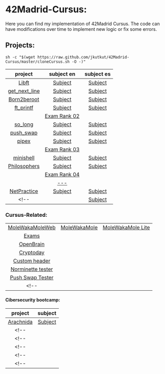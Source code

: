 # 42Madrid-Cursus:

Here you can find my implementation of 42Madrid Cursus. The code can have modifications over time to implement new logic or fix some errors.

## Projects:

	sh -c "$(wget https://raw.github.com/jkutkut/42Madrid-Cursus/master/cloneCursus.sh -O -)"

| project | subject en | subject es |
| :---: | :---: | :---: |
| [Libft](https://github.com/Jkutkut/42Madrid-Libft) | [Subject](https://github.com/Jkutkut/42Madrid-subjects/blob/main/en.Libft.pdf) | [Subject](https://github.com/Jkutkut/42Madrid-subjects/blob/main/es.Libft.pdf) |
| [get_next_line](https://github.com/Jkutkut/42Madrid-get_next_line) | [Subject](https://github.com/Jkutkut/42Madrid-subjects/blob/main/en.get_next_line.pdf) | [Subject](https://github.com/Jkutkut/42Madrid-subjects/blob/main/es.get_next_line.pdf) |
| [Born2beroot](https://github.com/Jkutkut/42Madrid-Born2beroot) | [Subject](https://github.com/Jkutkut/42Madrid-subjects/blob/main/en.Born2beroot.pdf) | [Subject](https://github.com/Jkutkut/42Madrid-subjects/blob/main/es.Born2beroot.pdf) |
| [ft_printf](https://github.com/Jkutkut/42Madrid-ft_printf) | [Subject](https://github.com/Jkutkut/42Madrid-subjects/blob/main/en.ft_printf.pdf) | [Subject](https://github.com/Jkutkut/42Madrid-subjects/blob/main/es.ft_printf.pdf) |
| | [Exam Rank 02](https://github.com/Jkutkut/42Madrid-Examenes) | |
| [so_long](https://github.com/Jkutkut/42Madrid-so_long) | [Subject](https://github.com/Jkutkut/42Madrid-subjects/blob/main/en.so_long.pdf) | [Subject](https://github.com/Jkutkut/42Madrid-subjects/blob/main/es.so_long.pdf) |
| [push_swap](https://github.com/Jkutkut/42Madrid-push_swap) | [Subject](https://github.com/Jkutkut/42Madrid-subjects/blob/main/en.push_swap.pdf) | [Subject](https://github.com/Jkutkut/42Madrid-subjects/blob/main/es.push_swap.pdf) |
| [pipex](https://github.com/Jkutkut/42Madrid-pipex) | [Subject](https://github.com/Jkutkut/42Madrid-subjects/blob/main/en.pipex.pdf) | [Subject](https://github.com/Jkutkut/42Madrid-subjects/blob/main/es.pipex.pdf) |
| | [Exam Rank 03](https://github.com/Jkutkut/42Madrid-Examenes) | |
| [minishell](https://github.com/Jkutkut/42Madrid-minishell) | [Subject](https://github.com/Jkutkut/42Madrid-subjects/blob/main/en.minishell.pdf) | [Subject](https://github.com/Jkutkut/42Madrid-subjects/blob/main/es.minishell.pdf) |
| [Philosophers](https://github.com/Jkutkut/42Madrid-Philosophers) | [Subject](https://github.com/Jkutkut/42Madrid-subjects/blob/main/en.philosophers.pdf) | [Subject](https://github.com/Jkutkut/42Madrid-subjects/blob/main/es.philosophers.pdf) |
| | [Exam Rank 04](https://github.com/Jkutkut/42Madrid-Examenes) | |
| | [---](https://github.com/Jkutkut/42Madrid-) | |
| [NetPractice](https://github.com/Jkutkut/42Madrid-NetPractice) | [Subject](https://github.com/Jkutkut/42Madrid-subjects/blob/main/en.netPractice.pdf) | [Subject](https://github.com/Jkutkut/42Madrid-subjects/blob/main/es.netPractice.pdf) |
<!-- | [](https://github.com/Jkutkut/42Madrid-) | [Subject](https://github.com/Jkutkut/42Madrid-subjects/blob/main/en..pdf) | [Subject](https://github.com/Jkutkut/42Madrid-subjects/blob/main/es..pdf) | -->

### Cursus-Related:

||||
|:--:|:--:|:--:|
|[MoleWakaMoleWeb](https://github.com/Jkutkut/MoleWakaMoleWeb)|[MoleWakaMole](https://github.com/Jkutkut/42Madrid-Molewakamole)|[MoleWakaMole Lite](https://github.com/Jkutkut/PY-42Madrid-MoleWakaMole_Lite)|
|[Exams](https://github.com/Jkutkut/42Madrid-Examenes)|||
|[OpenBrain](https://github.com/42Madrid-OpenHacks/OpenBrain)|||
|[Cryptoday](https://github.com/42Madrid-OpenHacks/Cryptoday)|||
|[Custom header](https://github.com/Jkutkut/custom_header)|||
|[Norminette tester](https://github.com/Jkutkut/Sh-Norminette_Tester)|||
|[Push Swap Tester](https://github.com/Jkutkut/42Tester-push_swap)|||
<!-- |[]()||| -->

#### Cibersecurity bootcamp:
| project | subject |
| :---: | :---: |
| [Arachnida](https://github.com/Jkutkut/42Madrid-Cybersecurity-Bootcamp-arachnida) | [Subject](https://github.com/Jkutkut/42Madrid-Cybersecurity-Bootcamp/tree/main/docs/OSINT/arachnida) |
<!-- | []() | [Subject]() | -->
<!-- | []() | [Subject]() | -->
<!-- | []() | [Subject]() | -->
<!-- | []() | [Subject]() | -->
<!-- | []() | [Subject]() | -->